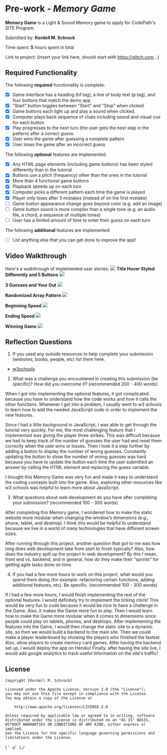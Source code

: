 # Pre-work - *Memory Game*

**Memory Game** is a Light & Sound Memory game to apply for CodePath's SITE Program. 

Submitted by: **Kordell M. Schrock**

Time spent: **5** hours spent in total

Link to project: (insert your link here, should start with https://glitch.com...)

## Required Functionality

The following **required** functionality is complete:

* [X] Game interface has a heading (h1 tag), a line of body text (p tag), and four buttons that match the demo app
* [X] "Start" button toggles between "Start" and "Stop" when clicked. 
* [X] Game buttons each light up and play a sound when clicked. 
* [X] Computer plays back sequence of clues including sound and visual cue for each button
* [X] Play progresses to the next turn (the user gets the next step in the pattern) after a correct guess. 
* [X] User wins the game after guessing a complete pattern
* [X] User loses the game after an incorrect guess

The following **optional** features are implemented:

* [X] Any HTML page elements (including game buttons) has been styled differently than in the tutorial
* [X] Buttons use a pitch (frequency) other than the ones in the tutorial
* [X] More than 4 functional game buttons
* [X] Playback speeds up on each turn
* [X] Computer picks a different pattern each time the game is played
* [X] Player only loses after 3 mistakes (instead of on the first mistake)
* [ ] Game button appearance change goes beyond color (e.g. add an image)
* [ ] Game button sound is more complex than a single tone (e.g. an audio file, a chord, a sequence of multiple tones)
* [ ] User has a limited amount of time to enter their guess on each turn

The following **additional** features are implemented:

- [ ] List anything else that you can get done to improve the app!

## Video Walkthrough

Here's a walkthrough of implemented user stories:
![](your-link-here)
**Title Hover Styled Differently and 5 Buttons**
![](https://i.imgur.com/rf1oYo7.gif)

**3 Guesses and Your Out**
![](https://i.imgur.com/JpuJEXt.gif)

**Randomized Array Pattern**
![](https://i.imgur.com/0TFbuBa.gif)

**Beginning Speed**
![](https://i.imgur.com/keexhcl.gif)

**Ending Speed**
![](https://i.imgur.com/0y3ToNo.gif)

**Winning Game**
![](https://i.imgur.com/0beKKiP.gif)


## Reflection Questions
1. If you used any outside resources to help complete your submission (websites, books, people, etc) list them here. 

*  [w3schools](https://www.w3schools.com/)

2. What was a challenge you encountered in creating this submission (be specific)? How did you overcome it? (recommended 200 - 400 words) 

When I got into implementing the optional features, it got complicated because you have to understand how the code works and how it calls the other functions. Whenever I got into a problem, I usually went to w3 schools to learn how to add the needed JavaScript code in order to implement the new features. 

Since I had a little background in JavaScript, I was able to get through the tutorial very quickly. For me, the most challenging feature that I implemented was giving the player three strikes. This was difficult because we had to keep track of the number of guesses the user had and reset them correctly when the user wins or losses. Then I took it a step further by adding a button to display the number of wrong guesses. Constantly updating the button to show the number of wrong guesses was hard because you have to update the button each time the user submitted an answer by calling the HTML element and replacing the guess variable. 

I thought this Memory Game was very fun and made it easy to understand the coding concepts built into the game. Also, exploring other resources like w3 schools was helpful to learn more about JavaScript.

3. What questions about web development do you have after completing your submission? (recommended 100 - 300 words) 

After completing this Memory game, I wondered how to make the static website more modular when changing the window’s dimensions (e.g., phone, tablet, and desktop). I think this would be helpful to understand because we live in a world of many technologies that have different screen sizes.

After running through this project, another question that got to me was how long does web development take from start to finish typically? Also, how does the industry spilt up the project in web development? By this I mean, front end vs. backend, and in general, how do they make their “sprints” for getting agile tasks done on time. 

4. If you had a few more hours to work on this project, what would you spend them doing (for example: refactoring certain functions, adding additional features, etc). Be specific. (recommended 100 - 300 words) 

If I had a few more hours, I would finish implementing the rest of the optional features. I would definitely try to implement the ticking clock! This would be very fun to code because it would be nice to have a challenge in the Game. Also, it makes the Game more fun to play. Then I would learn how to make the Game more modular when it comes to dimensions since people could play on tablets, phones, and desktops. After implementing the features into the Game, I would then change the static site to a dynamic site, so then we would build a backend to the main site. Then we could make a player leaderboard by showing the players who finished the fastest. Also, allow players to create memory card games. After having the backend set up, I would deploy the app on Heroku! Finally, after having the site live, I would add google analytics to track useful information on the site's traffic!



## License

    Copyright [Kordell M. Schrock]

    Licensed under the Apache License, Version 2.0 (the "License");
    you may not use this file except in compliance with the License.
    You may obtain a copy of the License at

        http://www.apache.org/licenses/LICENSE-2.0

    Unless required by applicable law or agreed to in writing, software
    distributed under the License is distributed on an "AS IS" BASIS,
    WITHOUT WARRANTIES OR CONDITIONS OF ANY KIND, either express or implied.
    See the License for the specific language governing permissions and
    limitations under the License.

\ ゜o゜)ノ
